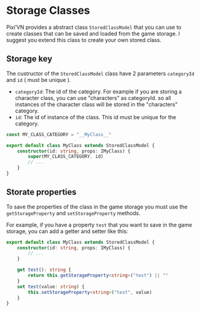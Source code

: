 # Storage Classes

Pixi’VN provides a abstract class `StoredClassModel` that you can use to create classes that can be saved and loaded from the game storage. I suggest you extend this class to create your own stored class.

## Storage key

The custructor of the `StoredClassModel` class have 2 parameters `categoryId` and `id` ( must be unique ).

- `categoryId`: The id of the category. For example if you are storing a character class, you can use "characters" as categoryId. so all instances of the character class will be stored in the "characters" category.
- `id`: The id of instance of the class. This id must be unique for the category.

```typescript
const MY_CLASS_CATEGORY = "__MyClass__"

export default class MyClass extends StoredClassModel {
    constructor(id: string, props: IMyClass) {
        super(MY_CLASS_CATEGORY, id)
        // ...
    }
}
```

## Storate properties

To save the properties of the class in the game storage you must use the `getStorageProperty` and `setStorageProperty` methods.

For example, if you have a property `test` that you want to save in the game storage, you can add a getter and setter like this:

```typescript
export default class MyClass extends StoredClassModel {
    constructor(id: string, props: IMyClass) {
        // ...
    }

    get test(): string {
        return this.getStorageProperty<string>("test") || ""
    }
    set test(value: string) {
        this.setStorageProperty<string>("test", value)
    }
}
```
